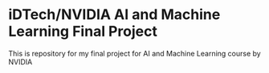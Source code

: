 # iDTech/NVIDIA AI and Machine Learning Final Project
This is repository for my final project for AI and Machine Learning course by NVIDIA

